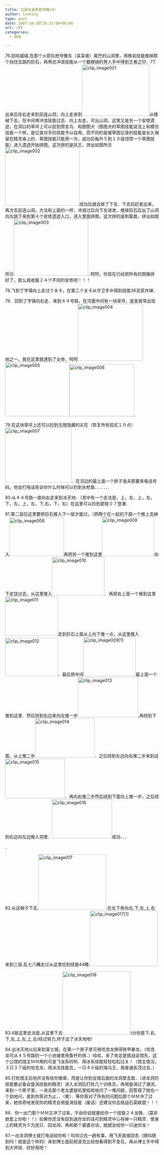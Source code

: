 ```yaml
---
title: 口袋水晶绝密攻略(4)
author: lsvking
type: post
date: 2007-10-28T20:33:08+00:00
url: /50
categories:
  - 游戏

---
```

76.回哈威城.在那个火箭队抢夺雅东（呆呆兽）尾巴的山洞里，用推岩技能推掉那个挡住去路的巨石，再用总冲浪技能从一个戴眼镜的男人手中得到王者之印．77.出来后往右走来到前连山洞，向上走来到[<img title="clip_image001" style="border-right: 0px; border-top: 0px; display: inline; border-left: 0px; border-bottom: 0px" height="168" alt="clip_image001" src="http://lsvking.github.io/wp-content/uploads/2009/07/clip_image001_thumb3.jpg" width="221" border="0" />][1]从楼梯下去，在中间用冲浪技能过去．向上左走，可出山洞，这里又是另一个安侬遗迹，在洞口的草坪上可以捉到预言鸟．和图图犬（图图犬的草图技能说法上和模仿技能一个样，是记录对手的技能予以自用，而不同的是被草图记录的技能是长久保留在精灵身上的．草图技能只能用一次，成功后每升５到１０级领悟一个草图技能）进入遗迹开始拼图，这次拼的是凤王，拼出如图所示[<img title="clip_image002" style="border-right: 0px; border-top: 0px; display: inline; border-left: 0px; border-bottom: 0px" height="190" alt="clip_image002" src="http://lsvking.github.io/wp-content/uploads/2009/07/clip_image002_thumb3.jpg" width="243" border="0" />][2]成功后就会掉了下去．下去后赶紧出来，再次去前连山洞，方法和上面的一样，冲浪过后向下左进发，推掉巨石后出了山洞向左跳下来到第４个安侬遗迹入口，进入里面拼图，这次拼的是刺菊兽，拼出如图所示[<img title="clip_image003" style="border-right: 0px; border-top: 0px; display: inline; border-left: 0px; border-bottom: 0px" height="185" alt="clip_image003" src="http://lsvking.github.io/wp-content/uploads/2009/07/clip_image003_thumb3.jpg" width="244" border="0" />][3]..呵呵，你现在已经把所有的图像拼好了，那么就收服２４个不同的安侬吧！！！

78.飞到丁字镇向上走过个关卡，在第二个关卡从守卫手中得到技能36泥浆炸弹．

79．回到丁字镇向右走．来到４４号路，在河面中间有一块草坪，是圣兽常出现地之一，我在这里就遇到了炎帝，呵呵[<img title="clip_image004" style="border-right: 0px; border-top: 0px; display: inline; border-left: 0px; border-bottom: 0px" height="187" alt="clip_image004" src="http://lsvking.github.io/wp-content/uploads/2009/07/clip_image004_thumb1.jpg" width="213" border="0" />][4][<img title="clip_image005" style="border-right: 0px; border-top: 0px; display: inline; border-left: 0px; border-bottom: 0px" height="178" alt="clip_image005" src="http://lsvking.cn/wp-content/uploads/2009/07/clip_image005_thumb1.jpg" width="211" border="0" />][5][<img title="clip_image006" style="border-right: 0px; border-top: 0px; display: inline; border-left: 0px; border-bottom: 0px" height="171" alt="clip_image006" src="http://lsvking.github.io/wp-content/uploads/2009/07/clip_image006_thumb1.jpg" width="212" border="0" />][6].

79.在这块草坪上还可以捡到无限隐藏的尖在（恢复所有招式１０点）[<img title="clip_image007" style="border-right: 0px; border-top: 0px; display: inline; border-left: 0px; border-bottom: 0px" height="180" alt="clip_image007" src="http://lsvking.github.io/wp-content/uploads/2009/07/clip_image007_thumb1.jpg" width="217" border="0" />][7]．在河边的最上面一个胖子渔夫那要来电话号码，他会打电话告诉你什么时候可以钓到水枪鱼．．．．．．．

80.从４４号路一直向右走来到冰天地．（其中有一个走法是，上，左，上，左，下，左，上，左，下,右，下，右）在这里可以捡到密技０７登瀑.

81.第二层后这里要把巨石推入下一层才能过，（把两个在一起的下面一个推上去掉入[<img title="clip_image008" style="border-right: 0px; border-top: 0px; display: inline; border-left: 0px; border-bottom: 0px" height="126" alt="clip_image008" src="http://lsvking.github.io/wp-content/uploads/2009/07/clip_image008_thumb.jpg" width="178" border="0" />][8]再把另一个推到这里[<img title="clip_image009" style="border-right: 0px; border-top: 0px; display: inline; border-left: 0px; border-bottom: 0px" height="128" alt="clip_image009" src="http://lsvking.github.io/wp-content/uploads/2009/07/clip_image009_thumb1.jpg" width="171" border="0" />][9]向下走饶过去，从这里推入[<img title="clip_image010" style="border-right: 0px; border-top: 0px; display: inline; border-left: 0px; border-bottom: 0px" height="125" alt="clip_image010" src="http://lsvking.github.io/wp-content/uploads/2009/07/clip_image010_thumb1.jpg" width="172" border="0" />][10]．再把右上面一个推到这里[<img title="clip_image011" style="border-right: 0px; border-top: 0px; display: inline; border-left: 0px; border-bottom: 0px" height="128" alt="clip_image011" src="http://lsvking.github.io/wp-content/uploads/2009/07/clip_image011_thumb.jpg" width="173" border="0" />][11]走到巨石上面从上向下推一点，从这里推入[<img title="clip_image012" style="border-right: 0px; border-top: 0px; display: inline; border-left: 0px; border-bottom: 0px" height="125" alt="clip_image012" src="http://lsvking.github.io/wp-content/uploads/2009/07/clip_image012_thumb1.jpg" width="173" border="0" />][12]．最后把中间[<img title="clip_image009[1]" style="border-right: 0px; border-top: 0px; display: inline; border-left: 0px; border-bottom: 0px" height="128" alt="clip_image009[1]" src="http://lsvking.github.io/wp-content/uploads/2009/07/clip_image0091_thumb.jpg" width="171" border="0" />][13]最上面一个推到这里．然后绕到右边来向左推一步[<img title="clip_image013" style="border-right: 0px; border-top: 0px; display: inline; border-left: 0px; border-bottom: 0px" height="131" alt="clip_image013" src="http://lsvking.github.io/wp-content/uploads/2009/07/clip_image013_thumb.jpg" width="198" border="0" />][14],再绕到下面，从上推二步[<img title="clip_image014" style="border-right: 0px; border-top: 0px; display: inline; border-left: 0px; border-bottom: 0px" height="128" alt="clip_image014" src="http://lsvking.github.io/wp-content/uploads/2009/07/clip_image014_thumb1.jpg" width="195" border="0" />][15]．之后绕到左边向右推二步来到这[<img title="clip_image015" style="border-right: 0px; border-top: 0px; display: inline; border-left: 0px; border-bottom: 0px" height="129" alt="clip_image015" src="http://lsvking.github.io/wp-content/uploads/2009/07/clip_image015_thumb.jpg" width="196" border="0" />][16]．再向右推二步然后绕到下面向上推一步，之后绕到右边向左边推入洞里．[<img title="clip_image016" style="border-right: 0px; border-top: 0px; display: inline; border-left: 0px; border-bottom: 0px" height="128" alt="clip_image016" src="http://lsvking.github.io/wp-content/uploads/2009/07/clip_image016_thumb1.jpg" width="196" border="0" />][17]成功．．．
  
．

82.从这梯子下去,[<img title="clip_image017" style="border-right: 0px; border-top: 0px; display: inline; border-left: 0px; border-bottom: 0px" height="181" alt="clip_image017" src="http://lsvking.github.io/wp-content/uploads/2009/07/clip_image017_thumb.jpg" width="222" border="0" />][18].在左下角向左,下,左,上,右来到三层.乱七八糟走过从这里捡到技能44睡.[<img title="clip_image017[1]" style="border-right: 0px; border-top: 0px; display: inline; border-left: 0px; border-bottom: 0px" height="181" alt="clip_image017[1]" src="http://lsvking.github.io/wp-content/uploads/2009/07/clip_image0171_thumb.jpg" width="222" border="0" />][19]

83.4层这里走法是,从这里下去[<img title="clip_image018" style="border-right: 0px; border-top: 0px; display: inline; border-left: 0px; border-bottom: 0px" height="206" alt="clip_image018" src="http://lsvking.github.io/wp-content/uploads/2009/07/clip_image018_thumb1.jpg" width="223" border="0" />][20](分别是下,右,下,左,上,左,上,左)经过努力,终于出了冰天地啦!

84.出冰天地以后来到富士城，在第一个房子里可用哈克龙换得铁甲暴龙，（哈克龙可从４５号路的一个小池塘里用鱼杆钓得．）哈哈，来了肯定是挑战会馆先，这个公馆的馆主ＭＭ用的可是飞龙系的哟．用冰系技能轻轻松松过关！（馆主情况，３只３７级的哈克龙，用冰冻技能克，一只４０级的海马王，用普通系顶过去．）

85.打败馆主后他并没有给你徽章，而是让你到会馆后面的龙洞里去取．（进龙洞的技能要必备会旋涡技能的精灵）进入龙洞后打败几个训练员，再用旋涡过了潮流，来到一个房子里，一进去那个老太婆就叽里呱啦地问了一堆问题，回答错了她也一个劲地问，直到你答对为止，．（晕）．等你答对了所有的问题后那个ＭＭ冲了过来，她惊奇地发现你的精灵会用旋涡技能（废话）还建议你去挑战石英联盟！！！

86．你一出门那个ＭＭ又冲了过来，不由你说就塞给你一个技能２４龙吸．（莫非她爱上你啦！！）如果你还没有捉到迷你龙的话可到精灵中心存掉一只精灵．使身上的精灵为５为民只．回龙洞，再和那个婆婆对话，她就会给你一只迷你龙！

87.一出龙洞博士就打电话给你啦！叫你过去一趟有事，用飞天直接回去（随叫随到吗！就是这个样的）来到博士面前把波克比给他看得到不变石，再从博士手中得到大师球．好好用吧！

 [1]: http://lsvking.github.io/wp-content/uploads/2009/07/clip_image0016.jpg
 [2]: http://lsvking.github.io/wp-content/uploads/2009/07/clip_image00210.jpg
 [3]: http://lsvking.github.io/wp-content/uploads/2009/07/clip_image0035.jpg
 [4]: http://lsvking.github.io/wp-content/uploads/2009/07/clip_image0042.jpg
 [5]: http://lsvking.github.io/wp-content/uploads/2009/07/clip_image0052.jpg
 [6]: http://lsvking.github.io/wp-content/uploads/2009/07/clip_image0063.jpg
 [7]: http://lsvking.github.io/wp-content/uploads/2009/07/clip_image0073.jpg
 [8]: http://lsvking.github.io/wp-content/uploads/2009/07/clip_image0082.jpg
 [9]: http://lsvking.github.io/wp-content/uploads/2009/07/clip_image0093.jpg
 [10]: http://lsvking.github.io/wp-content/uploads/2009/07/clip_image0102.jpg
 [11]: http://lsvking.github.io/wp-content/uploads/2009/07/clip_image0112.jpg
 [12]: http://lsvking.github.io/wp-content/uploads/2009/07/clip_image0123.jpg
 [13]: http://lsvking.github.io/wp-content/uploads/2009/07/clip_image00911.jpg
 [14]: http://lsvking.github.io/wp-content/uploads/2009/07/clip_image0131.jpg
 [15]: http://lsvking.github.io/wp-content/uploads/2009/07/clip_image0142.jpg
 [16]: http://lsvking.github.io/wp-content/uploads/2009/07/clip_image0151.jpg
 [17]: http://lsvking.github.io/wp-content/uploads/2009/07/clip_image0162.jpg
 [18]: http://lsvking.github.io/wp-content/uploads/2009/07/clip_image0171.jpg
 [19]: http://lsvking.github.io/wp-content/uploads/2009/07/clip_image01711.jpg
 [20]: http://lsvking.github.io/wp-content/uploads/2009/07/clip_image0182.jpg